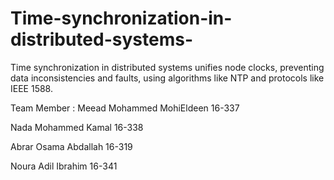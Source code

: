 # Time-synchronization-in-distributed-systems-
Time synchronization in distributed systems unifies node clocks, preventing data inconsistencies and faults, using algorithms like NTP and protocols like IEEE 1588.

Team Member :
Meead Mohammed MohiEldeen 16-337 

Nada Mohammed Kamal 16-338 

Abrar Osama Abdallah 16-319 

Noura Adil Ibrahim 16-341 

